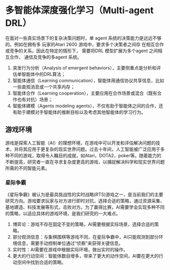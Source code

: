 # 多智能体深度强化学习（Multi-agent DRL）

在面对一些真实场景下的复杂决策问题时，单
agent 系统的决策能力是远远不够的。例如在拥有多
玩家的Atari  2600 游戏中，要求多个决策者之间存
在相互合作或竞争的关系。因此在特定的情形下，
需要将DRL 模型扩展为多个agent 之间相互合作、
通信及竞争的多agent 系统。

1. 突发行为分析（Analysis of emergent behaviors），主要侧重点是分析和评估单智能体中的DRL算法；
2. 智能体通信（Learning communication），智能体用通信协议共享信息，比如一些直观消息或一个共享内存；
3. 智能体合作（Learning cooperation），主要应用在合作场景或混合（既有合作也有对抗）场景；
4. 智能体建模（Agents modeling agents），不仅有助于智能体之间的合作，还有助于建模对手智能体的推断目标以及考虑其他智能体的学习行为。

## 游戏环境

游戏是探索人工智能（AI）的理想环境，在游戏中可以开发和评估解决问题的技术，并将其应用于更复杂的现实世界问题。过去十年间，人工智能被广泛应用于多种不同的游戏，取得令人瞩目的成就，如Atari，DOTA2，poker等。随着能力的不断提高，研究者一直在寻求复杂度更高的游戏，以捕捉解决科学和现实世界问题所需的不同智能元素。

###

### 星际争霸

《星际争霸》被认为是最具挑战性的实时战略(RTS)游戏之一，是当前我们的主要研究方向。游戏要求玩家与对方进行即时对抗，选择合适的策略，通过资源采集、基地建造、科技发展等形式，击败对方。为了赢得比赛，AI需要学会实现多种不同的策略，以适应具体的游戏环境，是我们研究的一大难点。

1. 博弈论：游戏不存在固定不变的策略，AI需要根据实际场景，选择合适的策略。
2. 部分观测信息：与象棋围棋等游戏不同，在星际争霸中，AI只能观测到部分环境信息，需要手动控制单位通过“侦察”来获得关键信息。
3. 实时性：AI需要在游戏中根据实际环境，做出实时的操作。
4. 更大的行动空间：智能体数目增多，带来了更大的动作空间，AI要在更大的行动空间中找到合适的策略。

[1]: https://gr.xjtu.edu.cn/web/zeuslan/deep-reinforcement-learning
